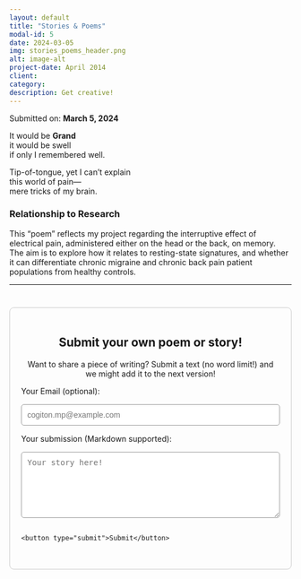 ```yaml
---
layout: default
title: "Stories & Poems"
modal-id: 5
date: 2024-03-05
img: stories_poems_header.png
alt: image-alt
project-date: April 2014
client:
category:
description: Get creative!
---
```


<div class="max-w-3xl mx-auto p-6">

  <div class="text-center">
    <p class="text-sm text-gray-500 mt-1">Submitted on: <strong>March 5, 2024</strong></p>
    <div class="prose prose-lg">
      <p>It would be <strong>Grand</strong><br>
      it would be swell<br>
      if only I remembered well.</p>
      <p>Tip-of-tongue, yet I can’t explain<br>
      this world of pain—<br>
      mere tricks of my brain.</p>
    </div>
  </section>

  <section class="mt-6">
    <h3 class="text-xl font-semibold mb-2">Relationship to Research</h3>
    <p class="text-gray-700 leading-relaxed">
      This “poem” reflects my project regarding the interruptive effect of electrical pain, administered either on the head or the back, on memory.
      The aim is to explore how it relates to resting-state signatures, and whether it can differentiate chronic migraine and chronic back pain 
      patient populations from healthy controls.
    </p>
  </section>

</div>

<!-- SUBMISSION BOX -->
<hr class="quiz-separator">

<div class="submission-section">
  <h2 style="text-align:center;">Submit your own poem or story!</h2>
  <p style="text-align:center;">Want to share a piece of writing? Submit a text (no word limit!) and we might add it to the next version!</p>

  <form action="https://formspree.io/f/YOUR_FORM_ID" method="POST" class="submission-form">
    <label for="email">Your Email (optional):</label>
    <input type="email" name="email" id="email" placeholder="cogiton.mp@example.com">
    <label for="message">Your submission (Markdown supported):</label>
    <textarea name="message" id="message" rows="6" placeholder="Your story here!"></textarea>

    <button type="submit">Submit</button>
  </form>
</div>

<!-- SUBMISSION STYLES -->
<style>
.submission-section {
  max-width: 700px;
  margin: 40px auto;
  padding: 20px;
  border: 1px solid #ccc;
  border-radius: 8px;
}
.submission-form {
  display: flex;
  flex-direction: column;
  gap: 15px;
}
.submission-form input,
.submission-form textarea {
  width: 100%;
  padding: 10px;
  border: 1px solid #999;
  border-radius: 5px;
  font-size: 14px;
}
.submission-form button {
  width: fit-content;
  padding: 10px 20px;
  background-color: #008CBA;
  color: white;
  border: none;
  border-radius: 5px;
  cursor: pointer;
}
.submission-form button:hover {
  background-color: #005f8c;
}
</style>

